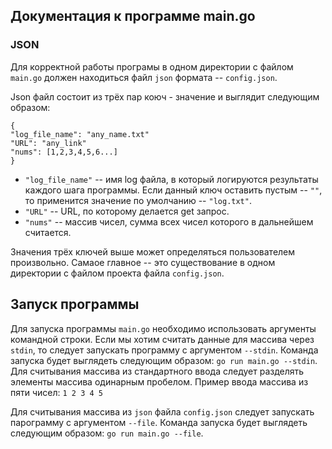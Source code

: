 ## Документация к программе main.go
### JSON
Для корректной работы програмы в одном директории с файлом `main.go` должен находиться файл `json` формата -- `config.json`. 

Json файл состоит из трёх пар коюч - значение и выглядит следующим образом:
```
{
"log_file_name": "any_name.txt"
"URL": "any_link"
"nums": [1,2,3,4,5,6...]
}
```
- `"log_file_name"` -- имя log  файла, в который логируются результаты каждого шага программы. Если данный ключ оставить пустым -- `""`, то применится значение по умолчанию -- `"log.txt"`.
- `"URL"` -- URL, по которому делается get запрос.
- `"nums"` -- массив чисел, сумма всех чисел которого в дальнейшем считается. 

Значения трёх ключей выше может определяться пользователем произвольно. Самаое главное -- это существование в одном директории с файлом проекта файла `config.json`.

## Запуск программы
Для запуска программы `main.go` необходимо использовать аргументы командной строки. Если мы хотим считать данные для массива через `stdin`, то следует запускать программу с аргументом `--stdin`. Команда запуска будет выглядеть следующим образом: `go run main.go --stdin`. Для считывания массива из стандартного ввода следует разделять элементы массива одинарным пробелом. Пример ввода массива из пяти чисел:
`1 2 3 4 5`

Для считывания массива из `json` файла `config.json` следует запускать парограмму с аргументом `--file`. Команда запуска будет выглядеть следующим образом: `go run main.go --file`.